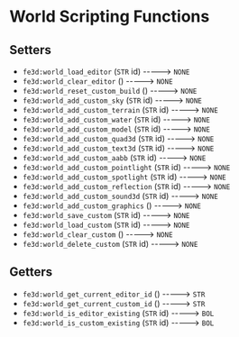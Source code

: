 # World Scripting Functions

## Setters

- `fe3d:world_load_editor` (`STR` id) -----> `NONE`
- `fe3d:world_clear_editor` () -----> `NONE`
- `fe3d:world_reset_custom_build` () -----> `NONE`
- `fe3d:world_add_custom_sky` (`STR` id) -----> `NONE`
- `fe3d:world_add_custom_terrain` (`STR` id) -----> `NONE`
- `fe3d:world_add_custom_water` (`STR` id) -----> `NONE`
- `fe3d:world_add_custom_model` (`STR` id) -----> `NONE`
- `fe3d:world_add_custom_quad3d` (`STR` id) -----> `NONE`
- `fe3d:world_add_custom_text3d` (`STR` id) -----> `NONE`
- `fe3d:world_add_custom_aabb` (`STR` id) -----> `NONE`
- `fe3d:world_add_custom_pointlight` (`STR` id) -----> `NONE`
- `fe3d:world_add_custom_spotlight` (`STR` id) -----> `NONE`
- `fe3d:world_add_custom_reflection` (`STR` id) -----> `NONE`
- `fe3d:world_add_custom_sound3d` (`STR` id) -----> `NONE`
- `fe3d:world_add_custom_graphics` () -----> `NONE`
- `fe3d:world_save_custom` (`STR` id) -----> `NONE`
- `fe3d:world_load_custom` (`STR` id) -----> `NONE`
- `fe3d:world_clear_custom` () -----> `NONE`
- `fe3d:world_delete_custom` (`STR` id) -----> `NONE`

## Getters

- `fe3d:world_get_current_editor_id` () -----> `STR`
- `fe3d:world_get_current_custom_id` () -----> `STR`
- `fe3d:world_is_editor_existing` (`STR` id) -----> `BOL`
- `fe3d:world_is_custom_existing` (`STR` id) -----> `BOL`
